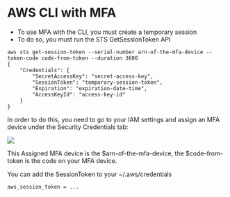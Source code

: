 # AWS CLI with MFA

- To use MFA with the CLI, you must create a temporary session
- To do so, you must run the STS GetSessionToken API

```console
aws sts get-session-token --serial-number arn-of-the-mfa-device --token-code code-from-token --duration 3600
{
    "Credentials": {
        "SecretAccessKey": "secret-access-key",
        "SessionToken": "temporary-session-token",
        "Expiration": "expiration-date-time",
        "AccessKeyId": "access-key-id"
    }
}
```

In order to do this, you need to go to your IAM settings and assign an MFA device under the Security Credentials tab:

![](2022-02-10-08-34-27.png)

This Assigned MFA device is the $arn-of-the-mfa-device, the $code-from-token is the code on your MFA device.

You can add the SessionToken to your ~/.aws/credentials

```
aws_session_token = ...
```